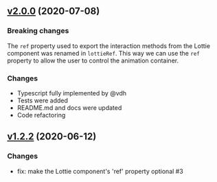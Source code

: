 ## [v2.0.0](https://github.com/Gamote/lottie-react/compare/v1.2.2...v2.0.0) (2020-07-08)

### Breaking changes
The `ref` property used to export the interaction methods from the Lottie component was renamed in `lottieRef`.
This way we can use the `ref` property to allow the user to control the animation container.

### Changes
- Typescript fully implemented by @vdh
- Tests were added
- README.md and docs were updated
- Code refactoring

## [v1.2.2](https://github.com/Gamote/lottie-react/compare/v1.2.1...v1.2.2) (2020-06-12)

### Changes
- fix: make the Lottie component's 'ref' property optional #3